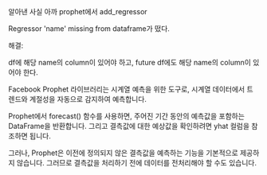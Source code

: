 알아낸 사실
아까 prophet에서 add_regressor

 Regressor 'name' missing from dataframe가 떴다.

 해결:

 df에 해당 name의 column이 있어야 하고, future df에도 해당 name의 column이 있어야 한다.



 Facebook Prophet 라이브러리는 시계열 예측을 위한 도구로, 시계열 데이터에서 트렌드와 계절성을 자동으로 감지하여 예측합니다.

Prophet에서 forecast() 함수를 사용하면, 주어진 기간 동안의 예측값을 포함하는 DataFrame을 반환합니다. 그리고 결측값에 대한 예상값을 확인하려면 yhat 컬럼을 참조하면 됩니다.

그러나, Prophet은 이전에 정의되지 않은 결측값을 예측하는 기능을 기본적으로 제공하지 않습니다. 그러므로 결측값을 처리하기 전에 데이터를 전처리해야 할 수도 있습니다.